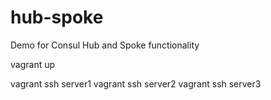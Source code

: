 # hub-spoke
Demo for Consul Hub and Spoke functionality

vagrant up

vagrant ssh server1
vagrant ssh server2
vagrant ssh server3

